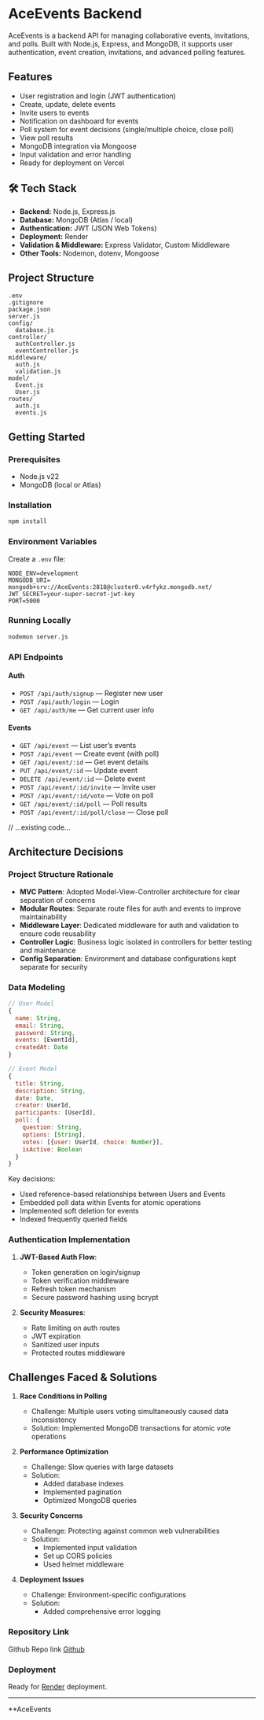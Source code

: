 # AceEvents Backend

AceEvents is a backend API for managing collaborative events, invitations, and polls. Built with Node.js, Express, and MongoDB, it supports user authentication, event creation, invitations, and advanced polling features.

## Features

- User registration and login (JWT authentication)
- Create, update, delete events
- Invite users to events
- Notification on dashboard for events
- Poll system for event decisions (single/multiple choice, close poll)
- View poll results
- MongoDB integration via Mongoose
- Input validation and error handling
- Ready for deployment on Vercel

## 🛠 Tech Stack

- **Backend:** Node.js, Express.js  
- **Database:** MongoDB (Atlas / local)  
- **Authentication:** JWT (JSON Web Tokens)  
- **Deployment:** Render  
- **Validation & Middleware:** Express Validator, Custom Middleware  
- **Other Tools:** Nodemon, dotenv, Mongoose


## Project Structure

```
.env
.gitignore
package.json
server.js
config/
  database.js
controller/
  authController.js
  eventController.js
middleware/
  auth.js
  validation.js
model/
  Event.js
  User.js
routes/
  auth.js
  events.js
```

## Getting Started

### Prerequisites

- Node.js v22
- MongoDB (local or Atlas)

### Installation

```sh
npm install
```

### Environment Variables

Create a `.env` file:

```
NODE_ENV=development
MONGODB_URI= mongodb+srv://AceEvents:2818@cluster0.v4rfykz.mongodb.net/
JWT_SECRET=your-super-secret-jwt-key
PORT=5000
```

### Running Locally

```sh
nodemon server.js
```

### API Endpoints

#### Auth

- `POST /api/auth/signup` — Register new user
- `POST /api/auth/login` — Login
- `GET /api/auth/me` — Get current user info

#### Events

- `GET /api/event` — List user’s events
- `POST /api/event` — Create event (with poll)
- `GET /api/event/:id` — Get event details
- `PUT /api/event/:id` — Update event
- `DELETE /api/event/:id` — Delete event
- `POST /api/event/:id/invite` — Invite user
- `POST /api/event/:id/vote` — Vote on poll
- `GET /api/event/:id/poll` — Poll results
- `POST /api/event/:id/poll/close` — Close poll

// ...existing code...

## Architecture Decisions

### Project Structure Rationale

- **MVC Pattern**: Adopted Model-View-Controller architecture for clear separation of concerns
- **Modular Routes**: Separate route files for auth and events to improve maintainability
- **Middleware Layer**: Dedicated middleware for auth and validation to ensure code reusability
- **Controller Logic**: Business logic isolated in controllers for better testing and maintenance
- **Config Separation**: Environment and database configurations kept separate for security

### Data Modeling

```javascript
// User Model
{
  name: String,
  email: String,
  password: String,
  events: [EventId],
  createdAt: Date
}

// Event Model
{
  title: String,
  description: String,
  date: Date,
  creator: UserId,
  participants: [UserId],
  poll: {
    question: String,
    options: [String],
    votes: [{user: UserId, choice: Number}],
    isActive: Boolean
  }
}
```

Key decisions:
- Used reference-based relationships between Users and Events
- Embedded poll data within Events for atomic operations
- Implemented soft deletion for events
- Indexed frequently queried fields

### Authentication Implementation

1. **JWT-Based Auth Flow**:
   - Token generation on login/signup
   - Token verification middleware
   - Refresh token mechanism
   - Secure password hashing using bcrypt

2. **Security Measures**:
   - Rate limiting on auth routes
   - JWT expiration
   - Sanitized user inputs
   - Protected routes middleware

## Challenges Faced & Solutions

1. **Race Conditions in Polling**
   - Challenge: Multiple users voting simultaneously caused data inconsistency
   - Solution: Implemented MongoDB transactions for atomic vote operations

2. **Performance Optimization**
   - Challenge: Slow queries with large datasets
   - Solution: 
     - Added database indexes
     - Implemented pagination
     - Optimized MongoDB queries

3. **Security Concerns**
   - Challenge: Protecting against common web vulnerabilities
   - Solution:
     - Implemented input validation
     - Set up CORS policies
     - Used helmet middleware

4. **Deployment Issues**
   - Challenge: Environment-specific configurations
   - Solution: 
     - Added comprehensive error logging


### Repository Link
Github Repo link [Github](https://github.com/Prakhar2818/AceEvents-backend)

### Deployment

Ready for [Render](https://aceevents-backend.onrender.com) deployment.

---

**AceEvents